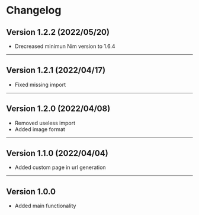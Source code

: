 # Changelog
## Version 1.2.2 (2022/05/20)

- Drecreased minimun Nim version to 1.6.4

---

## Version 1.2.1 (2022/04/17)

- Fixed missing import

---

## Version 1.2.0 (2022/04/08)

- Removed useless import
- Added image format

---

## Version 1.1.0 (2022/04/04)

- Added custom page in url generation

---

## Version 1.0.0

- Added main functionality
